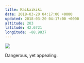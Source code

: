 ```yaml
---
title: Kaikaikiki
date: 2018-03-20 04:17:00 +0000
updated: 2018-03-20 04:17:00 +0000
altitude: 203
latitude: 42.6721
longitude: -88.9837
---
```

![](Kaikaikiki.html.resources/img_20180318_144301.jpg)
Dangerous, yet appealing.